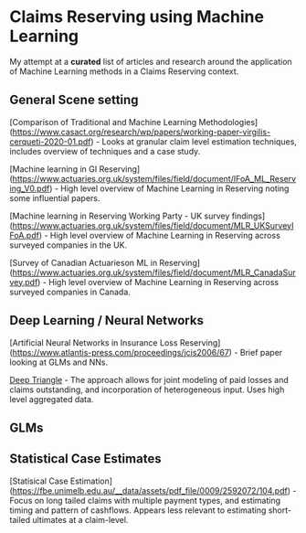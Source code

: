# Claims Reserving using Machine Learning

My attempt at a **curated** list of articles and research around the application of Machine Learning methods in a Claims Reserving context. 

## General Scene setting
[Comparison of Traditional and Machine Learning Methodologies] (https://www.casact.org/research/wp/papers/working-paper-virgilis-cerqueti-2020-01.pdf) - Looks at granular claim level estimation techniques, includes overview of techniques and a case study.

[Machine learning in GI Reserving] (https://www.actuaries.org.uk/system/files/field/document/IFoA_ML_Reserving_V0.pdf) - High level overview of Machine Learning in Reserving noting some influential papers. 


[Machine learning in Reserving Working Party - UK survey findings] (https://www.actuaries.org.uk/system/files/field/document/MLR_UKSurveyIFoA.pdf) - High level overview of Machine Learning in Reserving across surveyed companies in the UK. 

[Survey of Canadian Actuarieson ML in Reserving] (https://www.actuaries.org.uk/system/files/field/document/MLR_CanadaSurvey.pdf) - High level overview of Machine Learning in Reserving across surveyed companies in Canada.


## Deep Learning / Neural Networks
[Artificial Neural Networks in Insurance Loss Reserving] (https://www.atlantis-press.com/proceedings/jcis2006/67) - Brief paper looking at GLMs and NNs.

[Deep Triangle](https://arxiv.org/pdf/1804.09253.pdf) - The approach allows for joint modeling of paid losses and claims outstanding, and incorporation of heterogeneous input. Uses high level aggregated data.

## GLMs

## Statistical Case Estimates

[Statisical Case Estimation] (https://fbe.unimelb.edu.au/__data/assets/pdf_file/0009/2592072/104.pdf) - Focus on long tailed claims with multiple payment types, and estimating timing and pattern of cashflows. Appears less relevant to estimating short-tailed ultimates at a claim-level.

